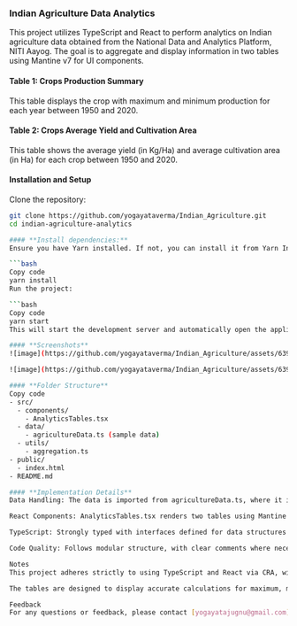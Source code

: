 ### **Indian Agriculture Data Analytics**

This project utilizes TypeScript and React to perform analytics on Indian agriculture data obtained from the National Data and Analytics Platform, NITI Aayog. The goal is to aggregate and display information in two tables using Mantine v7 for UI components.

#### **Table 1: Crops Production Summary**
This table displays the crop with maximum and minimum production for each year between 1950 and 2020.

#### **Table 2: Crops Average Yield and Cultivation Area**
This table shows the average yield (in Kg/Ha) and average cultivation area (in Ha) for each crop between 1950 and 2020.

#### **Installation and Setup**
Clone the repository:

```bash
git clone https://github.com/yogayataverma/Indian_Agriculture.git
cd indian-agriculture-analytics

#### **Install dependencies:**
Ensure you have Yarn installed. If not, you can install it from Yarn Installation.

```bash
Copy code
yarn install
Run the project:

```bash
Copy code
yarn start
This will start the development server and automatically open the application in your default browser.

#### **Screenshots**
![image](https://github.com/yogayataverma/Indian_Agriculture/assets/63913693/fd24a5d0-182f-4aaa-b472-4018db743910)

![image](https://github.com/yogayataverma/Indian_Agriculture/assets/63913693/d77f918b-84d0-476a-b6bb-c0288b129a01)

#### **Folder Structure**
Copy code
- src/
  - components/
    - AnalyticsTables.tsx
  - data/
    - agricultureData.ts (sample data)
  - utils/
    - aggregation.ts
- public/
  - index.html
- README.md

#### **Implementation Details**
Data Handling: The data is imported from agricultureData.ts, where it is processed using functions in aggregation.ts to compute required aggregates.

React Components: AnalyticsTables.tsx renders two tables using Mantine v7 for UI components. Data is fetched and aggregated using React hooks (useMemo) and then displayed using react-table.

TypeScript: Strongly typed with interfaces defined for data structures (AggregatedData, CropSummary) and functions (aggregateTable1Data, aggregateTable2Data).

Code Quality: Follows modular structure, with clear comments where necessary to explain complex logic.

Notes
This project adheres strictly to using TypeScript and React via CRA, with Yarn as the package manager. No additional libraries like Bootstrap, jQuery, or Lodash are used to maintain simplicity and reduce unnecessary dependencies.

The tables are designed to display accurate calculations for maximum, minimum, average yield, and average cultivation area for each crop over the specified years.

Feedback
For any questions or feedback, please contact [yogayatajugnu@gmail.com].
